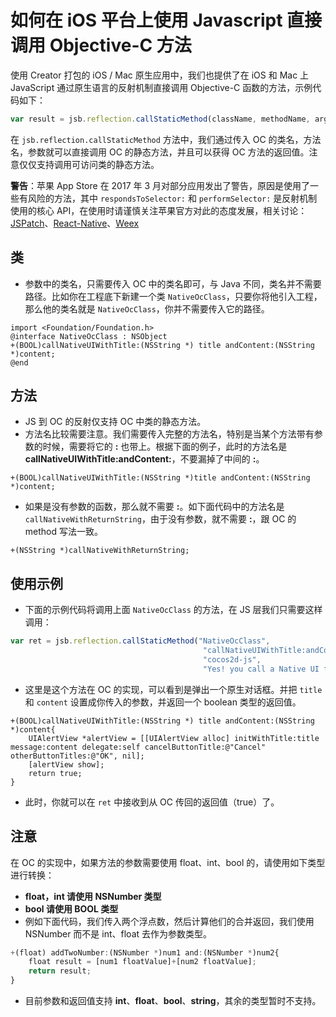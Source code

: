 # 如何在 iOS 平台上使用 Javascript 直接调用 Objective-C 方法

使用 Creator 打包的 iOS / Mac 原生应用中，我们也提供了在 iOS 和 Mac 上 JavaScript 通过原生语言的反射机制直接调用 Objective-C 函数的方法，示例代码如下：

```js
var result = jsb.reflection.callStaticMethod(className, methodName, arg1, arg2, .....);
```

在 `jsb.reflection.callStaticMethod` 方法中，我们通过传入 OC 的类名，方法名，参数就可以直接调用 OC 的静态方法，并且可以获得 OC 方法的返回值。注意仅仅支持调用可访问类的静态方法。

**警告**：苹果 App Store 在 2017 年 3 月对部分应用发出了警告，原因是使用了一些有风险的方法，其中 `respondsToSelector:` 和 `performSelector:` 是反射机制使用的核心 API，在使用时请谨慎关注苹果官方对此的态度发展，相关讨论：[JSPatch](https://github.com/bang590/JSPatch/issues/746)、[React-Native](https://github.com/facebook/react-native/issues/12778)、[Weex](https://github.com/alibaba/weex/issues/2875)

## 类

- 参数中的类名，只需要传入 OC 中的类名即可，与 Java 不同，类名并不需要路径。比如你在工程底下新建一个类 `NativeOcClass`，只要你将他引入工程，那么他的类名就是 `NativeOcClass`，你并不需要传入它的路径。

```
import <Foundation/Foundation.h>
@interface NativeOcClass : NSObject
+(BOOL)callNativeUIWithTitle:(NSString *) title andContent:(NSString *)content;
@end
```

## 方法

- JS 到 OC 的反射仅支持 OC 中类的静态方法。
- 方法名比较需要注意。我们需要传入完整的方法名，特别是当某个方法带有参数的时候，需要将它的 **:** 也带上。根据下面的例子，此时的方法名是 **callNativeUIWithTitle:andContent:**，不要漏掉了中间的 **:**。

```
+(BOOL)callNativeUIWithTitle:(NSString *)title andContent:(NSString *)content;
```

- 如果是没有参数的函数，那么就不需要 **:**。如下面代码中的方法名是 `callNativeWithReturnString`，由于没有参数，就不需要 **:**，跟 OC 的 method 写法一致。

```
+(NSString *)callNativeWithReturnString;
```

## 使用示例

- 下面的示例代码将调用上面 `NativeOcClass` 的方法，在 JS 层我们只需要这样调用：

```js
var ret = jsb.reflection.callStaticMethod("NativeOcClass",
                                           "callNativeUIWithTitle:andContent:",
                                           "cocos2d-js",
                                           "Yes! you call a Native UI from Reflection");
```

- 这里是这个方法在 OC 的实现，可以看到是弹出一个原生对话框。并把 `title` 和 `content` 设置成你传入的参数，并返回一个 boolean 类型的返回值。

```
+(BOOL)callNativeUIWithTitle:(NSString *) title andContent:(NSString *)content{
    UIAlertView *alertView = [[UIAlertView alloc] initWithTitle:title message:content delegate:self cancelButtonTitle:@"Cancel" otherButtonTitles:@"OK", nil];
    [alertView show];
    return true;
}
```

- 此时，你就可以在 `ret` 中接收到从 OC 传回的返回值（true）了。

## 注意

在 OC 的实现中，如果方法的参数需要使用 float、int、bool 的，请使用如下类型进行转换：

- **float，int 请使用 NSNumber 类型**
- **bool 请使用 BOOL 类型**
- 例如下面代码，我们传入两个浮点数，然后计算他们的合并返回，我们使用 NSNumber 而不是 int、float 去作为参数类型。

```js
+(float) addTwoNumber:(NSNumber *)num1 and:(NSNumber *)num2{
    float result = [num1 floatValue]+[num2 floatValue];
    return result;
}
```

- 目前参数和返回值支持 **int**、**float**、**bool**、**string**，其余的类型暂时不支持。